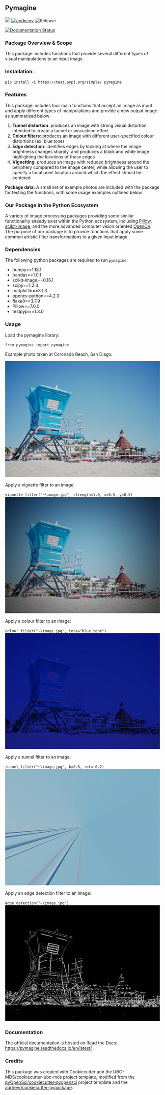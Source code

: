 ## Pymagine 

![](https://github.com/katieb1/pymagine/workflows/build/badge.svg) [![codecov](https://codecov.io/gh/katieb1/pymagine/branch/master/graph/badge.svg)](https://codecov.io/gh/katieb1/pymagine) ![Release](https://github.com/katieb1/pymagine/workflows/Release/badge.svg)

[![Documentation Status](https://readthedocs.org/projects/pymagine/badge/?version=latest)](https://pymagine.readthedocs.io/en/latest/?badge=latest)

### Package Overview & Scope

This package includes functions that provide several different types of visual manipulations to an input image.

### Installation:

```
pip install -i https://test.pypi.org/simple/ pymagine
```

### Features

This package includes four main functions that accept an image as input and apply different types of manipulations and provide a new output image as summarized below:

1. **Tunnel distortion**: produces an image with strong visual distortion intended to create a tunnel or pincushion effect
2. **Colour filters**: produces an image with different user-specified colour distortions (ex: blue tone)
3. **Edge detection**: identifies edges by looking at where the image brightness changes sharply, and produces a black and white image highlighting the locations of these edges
4. **Vignetting**: produces an image with reduced brightness around the periphery compared to the image center, while allowing the user to specify a focal point location around which the effect should be centered

**Package data:** A small set of example photos are included with the package for testing the functions, with some usage examples outlined below.

### Our Package in the Python Ecosystem

A variety of image processing packages providing some similar functionality already exist within the Python ecosystem, including [Pillow](https://github.com/python-pillow/Pillow), [scikit-image](https://github.com/scikit-image/scikit-image), and the more advanced computer vision oriented [OpenCV](https://github.com/opencv/opencv). The purpose of our package is to provide functions that apply some common artistic filter transformations to a given input image.



### Dependencies

The following python packages are required to run `pymagine`:
* numpy==1.18.1
* pandas==1.0.1
* scikit-image==0.16.1
* scipy==1.2.3
* matplotlib==3.1.3
* opencv-python==4.2.0
* flake8==3.7.9
* Pillow==7.0.0
* testpypi==1.3.0

### Usage

Load the pymagine library:

`from pymagine import pymagine`

Example photo taken at Coronado Beach, San Diego:

![Sample Image](docs/img/coronado_beach.jpeg)

Apply a vignette filter to an image:

`vignette_filter("~\image.jpg", strength=1.0, x=0.5, y=0.5)`
![Vignette Effect](docs/img/vignette.jpeg)


Apply a colour filter to an image:

`colour_filter("~\image.jpg", tone="blue_tone")`
![Colour Effect](docs/img/colour_filter.jpeg)

Apply a tunnel filter to an image:

`tunnel_filter("~\image.jpg", k=0.5, rot=-0.2)`
![Tunnel Effect](docs/img/tunnel.jpg)

Apply an edge detection filter to an image:

`edge_detection("~\image.jpg")`
![Edge Detection Effect](docs/img/edge_detection_image.jpg)

### Documentation
The official documentation is hosted on Read the Docs: <https://pymagine.readthedocs.io/en/latest/>

### Credits
This package was created with Cookiecutter and the UBC-MDS/cookiecutter-ubc-mds project template, modified from the [pyOpenSci/cookiecutter-pyopensci](https://github.com/pyOpenSci/cookiecutter-pyopensci) project template and the [audreyr/cookiecutter-pypackage](https://github.com/audreyr/cookiecutter-pypackage).
